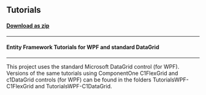 ## Tutorials
#### [Download as zip](https://grapecity.github.io/DownGit/#/home?url=https://github.com/GrapeCity/ComponentOne-WPF-Samples/tree/master/NET_462/DataSource/VB/TutorialsWPF)
____
#### Entity Framework Tutorials for WPF and standard DataGrid
____
This project uses the standard Microsoft DataGrid control (for WPF).
Versions of the same tutorials using ComponentOne C1FlexGrid and c1DataGrid
controls (for WPF) can be found in the folders
TutorialsWPF-C1FlexGrid and TutorialsWPF-C1DataGrid.
